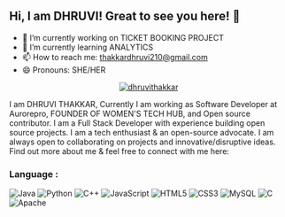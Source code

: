 ## Hi, I am DHRUVI! Great to see you here! 👋



- 🔭 I’m currently working on TICKET BOOKING PROJECT 
- 🌱 I’m currently learning ANALYTICS 
- 📫 How to reach me: thakkardhruvi210@gmail.com 
- 😄 Pronouns: SHE/HER 

<p align="center"> <a href="https://twitter.com/dhruvicodes" target="blank"><img src="https://img.shields.io/twitter/follow/dhruvicodes?logo=twitter&style=for-the-badge" alt="dhruvithakkar" /></a> </p>

I am DHRUVI THAKKAR, Currently I am working as Software Developer at Aurorepro, FOUNDER OF WOMEN'S TECH HUB, and Open source contributor. I am a Full Stack Developer with experience building open source projects. I am a tech enthusiast & an open-source advocate. I am always open to collaborating on projects and innovative/disruptive ideas. Find out more about me & feel free to connect with me here:






### Language :
![Java](https://img.shields.io/badge/-java-E34A86?style=flat-square&logo=openjdk)
![Python](https://img.shields.io/badge/-Python-black?style=flat-square&logo=Python)
![C++](https://img.shields.io/badge/-C++-00599C?style=flat-square&logo=c)
![JavaScript](https://img.shields.io/badge/-JavaScript-black?style=flat-square&logo=javascript)
![HTML5](https://img.shields.io/badge/-HTML5-E34F26?style=flat-square&logo=html5&logoColor=white)
![CSS3](https://img.shields.io/badge/-CSS3-1572B6?style=flat-square&logo=css3)
![MySQL](https://img.shields.io/badge/-MySQL-black?style=flat-square&logo=mysql)
![C](https://img.shields.io/badge/c-%2300599C.svg?style=for-the-badge&logo=c&logoColor=white)
![Apache](https://img.shields.io/badge/apache-%23D42029.svg?style=for-the-badge&logo=apache&logoColor=white)


